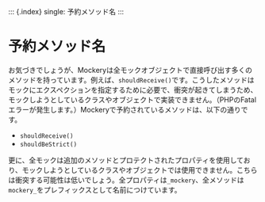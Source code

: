 ::: {.index}
single: 予約メソッド名
:::

予約メソッド名
==============

お気づきでしょうが、Mockeryは全モックオブジェクトで直接呼び出す多くのメソッドを持っています。例えば、`shouldReceive()`です。こうしたメソッドはモックにエクスペクションを指定するために必要で、衝突が起きてしまうため、モックしようとしているクラスやオブジェクトで実装できません。（PHPのFatalエラーが発生します。）Mockeryで予約されているメソッドは、以下の通りです。

-   `shouldReceive()`
-   `shouldBeStrict()`

更に、全モックは追加のメソッドとプロテクトされたプロパティを使用しており、モックしようとしているクラスやオブジェクトでは使用できません。こちらは衝突する可能性は低いでしょう。全プロパティは`_mockery`、全メソッドは`mockery_`をプレフィックスとして名前につけています。
